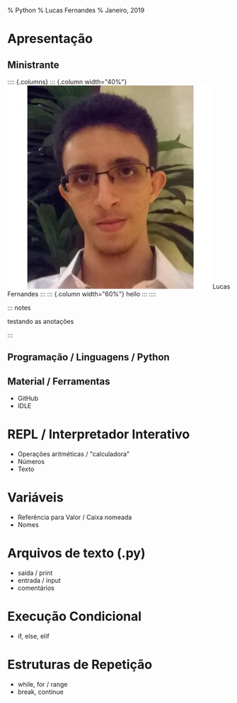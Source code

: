 % Python
% Lucas Fernandes
% Janeiro, 2019

# Apresentação


## Ministrante

:::: {.columns}
::: {.column width="40%"}
![Lucas Fernandes](img/profile.jpg)
Lucas Fernandes
:::
::: {.column width="60%"}
hello
:::
::::

::: notes

testando as anotações

:::

## Programação / Linguagens / Python

##  Material / Ferramentas

 - GitHub
 - IDLE

# REPL / Interpretador Interativo

 - Operações aritméticas / "calculadora"
 - Números
 - Texto

# Variáveis

 - Referência para Valor / Caixa nomeada
 - Nomes

# Arquivos de texto (.py)

 - saída / print
 - entrada / input
 - comentários

# Execução Condicional

 - if, else, elif

# Estruturas de Repetição

 - while, for / range
 - break, continue
